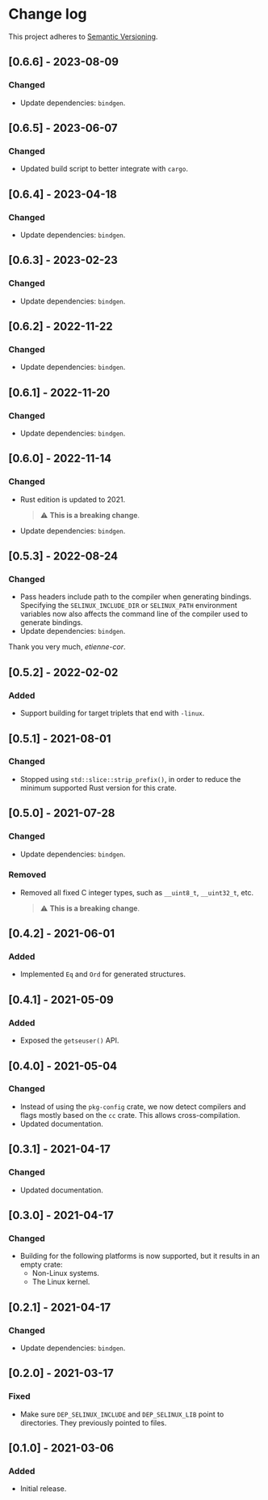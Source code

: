 # Change log

This project adheres to [Semantic Versioning](https://semver.org/spec/v2.0.0.html).

## [0.6.6] - 2023-08-09

### Changed

- Update dependencies: `bindgen`.

## [0.6.5] - 2023-06-07

### Changed

- Updated build script to better integrate with `cargo`.

## [0.6.4] - 2023-04-18

### Changed

- Update dependencies: `bindgen`.

## [0.6.3] - 2023-02-23

### Changed

- Update dependencies: `bindgen`.

## [0.6.2] - 2022-11-22

### Changed

- Update dependencies: `bindgen`.

## [0.6.1] - 2022-11-20

### Changed

- Update dependencies: `bindgen`.

## [0.6.0] - 2022-11-14

### Changed

- Rust edition is updated to 2021.

  > ⚠️ **This is a breaking change**.

- Update dependencies: `bindgen`.

## [0.5.3] - 2022-08-24

### Changed

- Pass headers include path to the compiler when generating bindings.
  Specifying the `SELINUX_INCLUDE_DIR` or `SELINUX_PATH` environment variables
  now also affects the command line of the compiler used to generate bindings.
- Update dependencies: `bindgen`.

Thank you very much, *etienne-cor*.

## [0.5.2] - 2022-02-02

### Added

- Support building for target triplets that end with `-linux`.

## [0.5.1] - 2021-08-01

### Changed

- Stopped using `std::slice::strip_prefix()`, in order to reduce the minimum
  supported Rust version for this crate.

## [0.5.0] - 2021-07-28

### Changed

- Update dependencies: `bindgen`.

### Removed

- Removed all fixed C integer types, such as `__uint8_t`, `__uint32_t`, etc.

  > ⚠️ **This is a breaking change**.

## [0.4.2] - 2021-06-01

### Added

- Implemented `Eq` and `Ord` for generated structures.

## [0.4.1] - 2021-05-09

### Added

- Exposed the `getseuser()` API.

## [0.4.0] - 2021-05-04

### Changed

- Instead of using the `pkg-config` crate, we now detect compilers and flags
  mostly based on the `cc` crate. This allows cross-compilation.
- Updated documentation.

## [0.3.1] - 2021-04-17

### Changed

- Updated documentation.

## [0.3.0] - 2021-04-17

### Changed

- Building for the following platforms is now supported, but it results in
  an empty crate:
  - Non-Linux systems.
  - The Linux kernel.

## [0.2.1] - 2021-04-17

### Changed

- Update dependencies: `bindgen`.

## [0.2.0] - 2021-03-17

### Fixed

- Make sure `DEP_SELINUX_INCLUDE` and `DEP_SELINUX_LIB` point to directories.
  They previously pointed to files.

## [0.1.0] - 2021-03-06

### Added

- Initial release.
